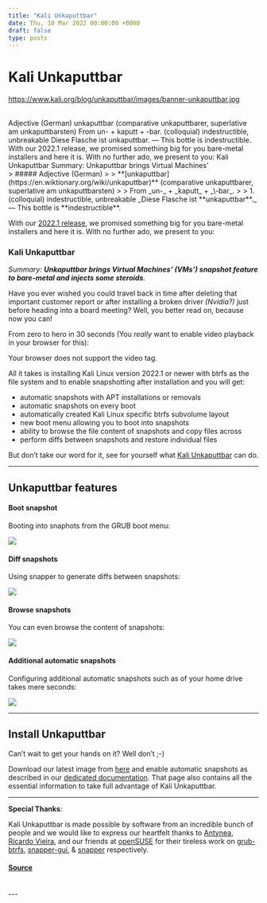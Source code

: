 ```yaml
---
title: "Kali Unkaputtbar"
date: Thu, 10 Mar 2022 00:00:00 +0000
draft: false
type: posts
---
```

# Kali Unkaputtbar
https://www.kali.org/blog/unkaputtbar/images/banner-unkaputtbar.jpg
<br/>

<br/>
 Adjective (German) unkaputtbar (comparative unkaputtbarer, superlative am unkaputtbarsten) From un- + kaputt + -bar. (colloquial) indestructible, unbreakable Diese Flasche ist unkaputtbar. ― This bottle is indestructible. With our 2022.1 release, we promised something big for you bare-metal installers and here it is. With no further ado, we present to you: Kali Unkaputtbar Summary: Unkaputtbar brings Virtual Machines&rsquo;
<br/>
> ##### Adjective (German)
> 
> **[unkaputtbar](https://en.wiktionary.org/wiki/unkaputtbar)** (comparative unkaputtbarer, superlative am unkaputtbarsten)
> 
> From _un-_ + _kaputt_ + _\-bar_.
> 
> 1.  (colloquial) indestructible, unbreakable _Diese Flasche ist **unkaputtbar**._ ― This bottle is **indestructible**.

With our [2022.1 release](https://www.kali.org/blog/kali-linux-2022-1-release/), we promised something big for you bare-metal installers and here it is. With no further ado, we present to you:

### Kali Unkaputtbar

_Summary: **Unkaputtbar brings Virtual Machines’ (VMs’) snapshot feature to bare-metal and injects some steroids**._

Have you ever wished you could travel back in time after deleting that important customer report or after installing a broken driver _(Nvidia?)_ just before heading into a board meeting? Well, you better read on, because now you can!

From zero to hero in 30 seconds (You _really_ want to enable video playback in your browser for this):

 Your browser does not support the video tag.

All it takes is installing Kali Linux version 2022.1 or newer with btrfs as the file system and to enable snapshotting after installation and you will get:

-   automatic snapshots with APT installations or removals
-   automatic snapshots on every boot
-   automatically created Kali Linux specific btrfs subvolume layout
-   new boot menu allowing you to boot into snapshots
-   ability to browse the file content of snapshots and copy files across
-   perform diffs between snapshots and restore individual files

But don’t take our word for it, see for yourself what [Kali Unkaputtbar](https://www.kali.org/docs/installation/btrfs/) can do.

* * *

Unkaputtbar features
--------------------

#### Boot snapshot

Booting into snaphots from the GRUB boot menu:

[![](https://www.kali.org/blog/unkaputtbar/images/btrfs-50-rollback1.png)](https://www.kali.org/blog/unkaputtbar/images/btrfs-50-rollback1.png)

#### Diff snapshots

Using snapper to generate diffs between snapshots:

[![](https://www.kali.org/blog/unkaputtbar/images/btrfs-60-diff1.png)](https://www.kali.org/blog/unkaputtbar/images/btrfs-60-diff1.png)

#### Browse snapshots

You can even browse the content of snapshots:

[![](https://www.kali.org/blog/unkaputtbar/images/btrfs-70-browse1.png)](https://www.kali.org/blog/unkaputtbar/images/btrfs-70-browse1.png)

#### Additional automatic snapshots

Configuring additional automatic snapshots such as of your home drive takes mere seconds:

[![](https://www.kali.org/blog/unkaputtbar/images/btrfs-030-snapper-config2.png)](https://www.kali.org/blog/unkaputtbar/images/btrfs-030-snapper-config2.png)

* * *

Install Unkaputtbar
-------------------

Can’t wait to get your hands on it? Well don’t ;-)

Download our latest image from [here](https://www.kali.org/get-kali/#kali-installer-images) and enable automatic snapshots as described in our [dedicated documentation](https://www.kali.org/docs/installation/btrfs/). That page also contains all the essential information to take full advantage of Kali Unkaputtbar.

* * *

**Special Thanks**:

Kali Unkaputtbar is made possible by software from an incredible bunch of people and we would like to express our heartfelt thanks to [Antynea](https://github.com/Antynea), [Ricardo Vieira](https://github.com/ricardomv), and our friends at [openSUSE](https://www.opensuse.org/) for their tireless work on [grub-btrfs](https://pkg.kali.org/pkg/grub-btrfs), [snapper-gui](https://pkg.kali.org/pkg/snapper-gui), & [snapper](https://pkg.kali.org/pkg/snapper) respectively.

#### [Source](https://www.kali.org/blog/unkaputtbar/)

<br/>
---
